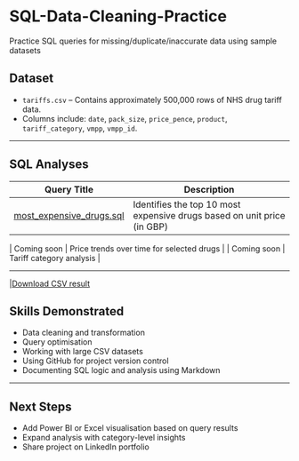 # SQL-Data-Cleaning-Practice
Practice SQL queries for missing/duplicate/inaccurate data using sample datasets
##  Dataset

- `tariffs.csv` – Contains approximately 500,000 rows of NHS drug tariff data.
- Columns include: `date`, `pack_size`, `price_pence`, `product`, `tariff_category`, `vmpp`, `vmpp_id`.

---

## SQL Analyses

| Query Title | Description |
|-------------|-------------|
| [most_expensive_drugs.sql](most_expensive_drugs.sql) | Identifies the top 10 most expensive drugs based on unit price (in GBP) |

|  Coming soon | Price trends over time for selected drugs |
|  Coming soon | Tariff category analysis |

---
|[Download CSV result](../results/most_expensive_drugs.csv)
## Skills Demonstrated

- Data cleaning and transformation
- Query optimisation
- Working with large CSV datasets
- Using GitHub for project version control
- Documenting SQL logic and analysis using Markdown

---

##  Next Steps

- Add Power BI or Excel visualisation based on query results
- Expand analysis with category-level insights
- Share project on LinkedIn portfolio
